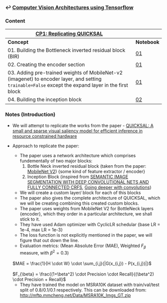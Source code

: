 ### ↩️ [**Computer Vision Architectures using Tensorflow**](../README.md)

### Content

| <u>**CP1: Replicating QUICKSAL**</u> ||
|---------|----------|
| **Concept** | **Notebook** |
|01. Building the Bottleneck inverted residual block (BIR)  |[01](01_cp1.ipynb)|
|02. Creating the encoder section  |[01](01_cp1.ipynb)|
|03. Adding pre-trained weights of MobileNet-v2 (imagenet) to encoder layer, and setting `trainable=False` except the expand layer in the first block |[01](01_cp1.ipynb)|
|04. Building the inception block |[02](02_cp1.ipynb)|


### Notes (Introduction)
* We will attempt to replicate the works from the paper -  [QUICKSAL: A small and sparse visual saliency model for efficient inference in resource constrained hardware](https://labs.dese.iisc.ac.in/neuronics/wp-content/uploads/sites/16/2020/02/0847_Final.pdf)
* Approach to replicate the paper:
  * The paper uses a network architecture which comprises fundementally of two major blocks:
    1. Bottle Neck inverted residual block (taken from the paper: [MobileNet V2](https://arxiv.org/pdf/1801.04381)) {some kind of feature extractor / encoder}
    2. Inception Block (inspired from [SEMANTIC IMAGE SEGMENTATION WITH DEEP CONVOLUTIONAL NETS AND FULLY CONNECTED CRFS](https://arxiv.org/pdf/1412.7062), [Going deeper with convolutions](https://arxiv.org/pdf/1409.4842))
  * We will create a custom layer/ block for each of this blocks
  * The paper also gives the complete architecture of QUICKSAL, which we will be creating combining this created custom blocks.
  * The paper uses weights from MobileNet V2 for BottleNeck layers {encoder}, which they order in a particular architecture, we shall stick to it.
  * They have used Adam optimizer with CyclicLR schedular {base LR = 1e-4, max LR = 1e-3}
  * The loss function is not explicitly mentioned in the paper, we will figure that out down the line.
  * Evaluation metrics: (Mean Absolute Error (MAE), Weighted $F_{\beta}$ measure, with $\beta^2 = 0.3$)<br>
  <br>
  $MAE = \frac{1}{H \cdot W} \cdot \sum_{i,j}{|G(x_{i,j}) - P(x_{i,j})|}$
  <br>
  <br>
  $F_{\beta} = \frac{(1+\beta^2) \cdot Precision \cdot Recall}{(\beta^2) \cdot Precision + Recall}$
  <br>

  * They have trained the model on MSRA10K dataset with train/val/test split of 0.8/0.1/0.1 respectively. This can be downloaded from: http://mftp.mmcheng.net/Data/MSRA10K_Imgs_GT.zip
